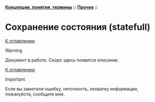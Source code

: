 **[Концепции, понятия, термины](../../README.md#concepts) ::** 
**[Прочее](../../README.md#concepts-others) ::**
# Сохранение состояния (statefull)

<!--
https://qna.habr.com/q/1217644#:~:text=Persistence%20%2D%20%D1%8D%D1%82%D0%BE%20%D1%85%D0%B0%D1%80%D0%B0%D0%BA%D1%82%D0%B5%D1%80%D0%B8%D1%81%D1%82%D0%B8%D0%BA%D0%B0%20%D0%BD%D0%B5%20%D0%BF%D1%80%D0%B8%D0%BB%D0%BE%D0%B6%D0%B5%D0%BD%D0%B8%D0%B9,%D0%95%D1%81%D1%82%D1%8C%20%D0%BC%D0%BD%D0%BE%D0%B3%D0%BE%20%D1%82%D0%B5%D1%85%D0%BD%D0%BE%D0%BB%D0%BE%D0%B3%D0%B8%D0%B9%20%D0%BE%D0%B1%D0%B5%D1%81%D0%BF%D0%B5%D1%87%D0%B5%D0%BD%D0%B8%D1%8F%20%D0%BF%D0%B5%D1%80%D1%81%D0%B8%D1%81%D1%82%D0%B5%D0%BD%D1%82%D0%BD%D0%BE%D1%81%D1%82%D0%B8.
https://medium.com/@ermakovichdmitriy/%D0%BE%D0%BF%D1%80%D0%B5%D0%B4%D0%B5%D0%BB%D0%B5%D0%BD%D0%B8%D1%8F-%D0%BF%D0%BE%D0%BD%D1%8F%D1%82%D0%B8%D0%B9-stateful-%D0%B8-stateless-%D0%B2-%D0%BA%D0%BE%D0%BD%D1%82%D0%B5%D0%BA%D1%81%D1%82%D0%B5-%D0%B2%D0%B5%D0%B1-%D1%81%D0%B5%D1%80%D0%B2%D0%B8%D1%81%D0%BE%D0%B2-%D0%BF%D0%B5%D1%80%D0%B5%D0%B2%D0%BE%D0%B4-18a910a226a1
https://wiki.merionet.ru/articles/stateful-i-stateless-arxitektury-obieiasnenie-dlia-novickov
https://vc.ru/services/702019-stateful-vs-stateless-vybiraem-arhitekturu-osoznanno
https://ru.stackoverflow.com/questions/1242990/%D0%A7%D1%82%D0%BE-%D1%82%D0%B0%D0%BA%D0%BE%D0%B5-stateless-%D0%B8-statefull
-->

[К оглавлению](../../README.md#concepts-others)

> [!WARNING]
> Документ в работе. Скоро здесь появится описание.

[К оглавлению](../../README.md#concepts-others)

> [!IMPORTANT]
> Если вы заметили ошибку, неточность, нехватку информации, пожалуйста, сообщите мне.
